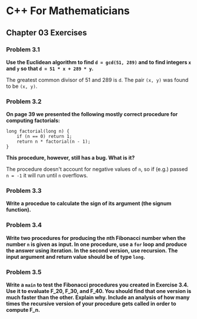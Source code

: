# C++ For Mathematicians
## Chapter 03 Exercises

### Problem 3.1
**Use the Euclidean algorithm to find `d = gcd(51, 289)` and to find integers `x` and `y` so that `d = 51 * x + 289 * y`.**

The greatest common divisor of 51 and 289 is `d`. The pair `(x, y)` was found to be `(x, y)`.

### Problem 3.2
**On page 39 we presented the following mostly correct procedure for computing factorials:**
```{cpp}
long factorial(long n) {
	if (n == 0) return 1;
	return n * factorial(n - 1);
}
```
**This procedure, however, still has a bug. What is it?**

The procedure doesn't account for negative values of `n`, so if (e.g.) passed `n = -1` it will run until `n` overflows.

### Problem 3.3
**Write a procedue to calculate the sign of its argument (the signum function).**

### Problem 3.4
**Write two procedures for producing the nth Fibonacci number when the number `n` is given as input. In one procedure, use a `for` loop and produce the answer using iteration. In the second version, use recursion. The input argument and return value should be of type `long`.**

 ### Problem 3.5
 **Write a `main` to test the Fibonacci procedures you created in Exercise 3.4. Use it to evaluate F_20, F_30, and F_40. You should find that one version is much faster than the other. Explain why. Include an analysis of how many times the recursive version of your procedure gets called in order to compute F_n.**
